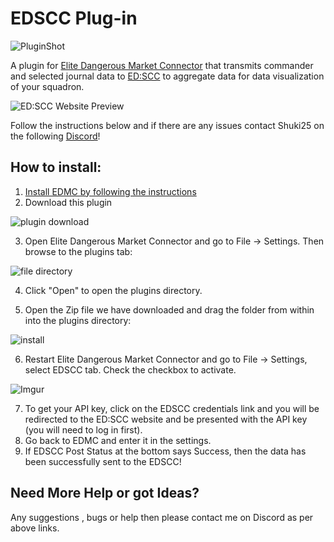 # EDSCC Plug-in
![PluginShot](https://i.imgur.com/bcMQd6Z.png)

A plugin for [Elite Dangerous Market Connector](https://github.com/Marginal/EDMarketConnector) that transmits commander and selected journal data to [ED:SCC](https://edscc.ddns.net) to aggregate data for data visualization of your squadron.

![ED:SCC Website Preview](https://i.imgur.com/bD51iI7.png)

Follow the instructions below and if there are any issues contact Shuki25 on the following [Discord](https://discord.gg/qK8kv6g)!  

## How to install:  
1. [Install EDMC by following the instructions]( https://github.com/Marginal/EDMarketConnector )  
2. Download this plugin

![plugin download](https://i.imgur.com/myOHCD3.png)  

3. Open Elite Dangerous Market Connector and go to File -> Settings. Then browse to the plugins tab:

![file directory](https://i.imgur.com/XEUhaWL.png)  

4. Click "Open" to open the plugins directory.


5. Open the Zip file we have downloaded and drag the folder from within into the plugins directory:  

![install](https://i.imgur.com/VBLbAk0.png) 


6. Restart Elite Dangerous Market Connector and go to File -> Settings, select EDSCC tab.  Check the checkbox to activate.

![Imgur](https://i.imgur.com/cJZgjel.png)

7. To get your API key, click on the EDSCC credentials link and you will be redirected to the ED:SCC website and be presented with the API key (you will need to log in first).
8. Go back to EDMC and enter it in the settings.
9. If EDSCC Post Status at the bottom says Success, then the data has been successfully sent to the EDSCC!

## Need More Help or got Ideas?
Any suggestions , bugs or help then please contact me on Discord as per above links.
